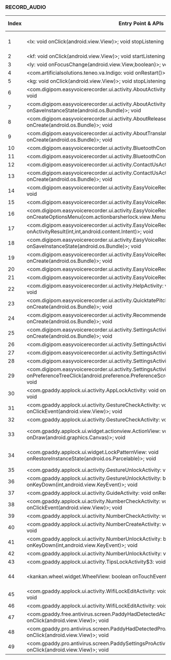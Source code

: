 ### RECORD_AUDIO
| Index | Entry Point & APIs | Screen shot | Resource id | Label |
| ------------- | ------------- | ------------- |-------------|-------------|
| 1 | <lx: void onClick(android.view.View)>; void stopListening | ![](F:\COSMOS\output\py\Play_win8\Productivity\com.artificialsolutions.teneo.va.prod\com.artificialsolutions.teneo.va.Indigo.png) | {'2131427442': <sensitive_component.SensitiveComponent.SensitiveView object at 0x000001AB4A14C550>} | |
| 2 | <kf: void onClick(android.view.View)>; void startListening | ![](F:\COSMOS\output\py\Play_win8\Productivity\com.artificialsolutions.teneo.va.prod\com.artificialsolutions.teneo.va.Indigo.png) |  | |
| 3 | <ly: void onFocusChange(android.view.View,boolean)>; void stopListening | ![](F:\COSMOS\output\py\Play_win8\Productivity\com.artificialsolutions.teneo.va.prod\com.artificialsolutions.teneo.va.Indigo.png) |  | |
| 4 | <com.artificialsolutions.teneo.va.Indigo: void onRestart()>; void setRecognitionListener | ![](F:\COSMOS\output\py\Play_win8\Productivity\com.artificialsolutions.teneo.va.prod\com.artificialsolutions.teneo.va.Indigo.png) |  | |
| 5 | <kg: void onClick(android.view.View)>; void stopListening | ![](F:\COSMOS\output\py\Play_win8\Productivity\com.artificialsolutions.teneo.va.prod\com.artificialsolutions.teneo.va.Indigo.png) |  | |
| 6 | <com.digipom.easyvoicerecorder.ui.activity.AboutActivity: void onCreate(android.os.Bundle)>; void <init> | ![](F:\COSMOS\output\py\Play_win8\Productivity\com.coffeebeanventures.easyvoicerecorder\com.digipom.easyvoicerecorder.ui.activity.AboutActivity.png) |  | T |
| 7 | <com.digipom.easyvoicerecorder.ui.activity.AboutActivity: void onSaveInstanceState(android.os.Bundle)>; void <init> | ![](F:\COSMOS\output\py\Play_win8\Productivity\com.coffeebeanventures.easyvoicerecorder\com.digipom.easyvoicerecorder.ui.activity.AboutActivity.png) |  | T |
| 8 | <com.digipom.easyvoicerecorder.ui.activity.AboutReleaseNotesDialogActivity: void onCreate(android.os.Bundle)>; void <init> | ![](F:\COSMOS\output\py\Play_win8\Productivity\com.coffeebeanventures.easyvoicerecorder\com.digipom.easyvoicerecorder.ui.activity.AboutReleaseNotesDialogActivity.png) |  | T |
| 9 | <com.digipom.easyvoicerecorder.ui.activity.AboutTranslateBetaTest: void onCreate(android.os.Bundle)>; void <init> | ![](F:\COSMOS\output\py\Play_win8\Productivity\com.coffeebeanventures.easyvoicerecorder\com.digipom.easyvoicerecorder.ui.activity.AboutTranslateBetaTest.png) |  | T |
| 10 | <com.digipom.easyvoicerecorder.ui.activity.BluetoothConfigActivity: void onStop()>; void <init> | ![](F:\COSMOS\output\py\Play_win8\Productivity\com.coffeebeanventures.easyvoicerecorder\com.digipom.easyvoicerecorder.ui.activity.BluetoothConfigActivity.png) |  | T |
| 11 | <com.digipom.easyvoicerecorder.ui.activity.BluetoothConfigActivity: void onStart()>; void <init> | ![](F:\COSMOS\output\py\Play_win8\Productivity\com.coffeebeanventures.easyvoicerecorder\com.digipom.easyvoicerecorder.ui.activity.BluetoothConfigActivity.png) |  | T  |
| 12 | <com.digipom.easyvoicerecorder.ui.activity.ContactUsActivity: void onDestroy()>; void <init> | ![](F:\COSMOS\output\py\Play_win8\Productivity\com.coffeebeanventures.easyvoicerecorder\com.digipom.easyvoicerecorder.ui.activity.ContactUsActivity.png) |  | T |
| 13 | <com.digipom.easyvoicerecorder.ui.activity.ContactUsActivity: void onCreate(android.os.Bundle)>; void <init> | ![](F:\COSMOS\output\py\Play_win8\Productivity\com.coffeebeanventures.easyvoicerecorder\com.digipom.easyvoicerecorder.ui.activity.ContactUsActivity.png) |  | T |
| 14 | <com.digipom.easyvoicerecorder.ui.activity.EasyVoiceRecorderActivity: void onDestroy()>; void <init> | ![](F:\COSMOS\output\py\Play_win8\Productivity\com.coffeebeanventures.easyvoicerecorder\com.digipom.easyvoicerecorder.ui.activity.EasyVoiceRecorderActivity.png) |  | T |
| 15 | <com.digipom.easyvoicerecorder.ui.activity.EasyVoiceRecorderActivity: void onStart()>; void <init> | ![](F:\COSMOS\output\py\Play_win8\Productivity\com.coffeebeanventures.easyvoicerecorder\com.digipom.easyvoicerecorder.ui.activity.EasyVoiceRecorderActivity.png) |  | T |
| 16 | <com.digipom.easyvoicerecorder.ui.activity.EasyVoiceRecorderActivity: boolean onCreateOptionsMenu(com.actionbarsherlock.view.Menu)>; void <init> | ![](F:\COSMOS\output\py\Play_win8\Productivity\com.coffeebeanventures.easyvoicerecorder\com.digipom.easyvoicerecorder.ui.activity.EasyVoiceRecorderActivity.png) |  | T |
| 17 | <com.digipom.easyvoicerecorder.ui.activity.EasyVoiceRecorderActivity: void onActivityResult(int,int,android.content.Intent)>; void <init> | ![](F:\COSMOS\output\py\Play_win8\Productivity\com.coffeebeanventures.easyvoicerecorder\com.digipom.easyvoicerecorder.ui.activity.EasyVoiceRecorderActivity.png) |  | T |
| 18 | <com.digipom.easyvoicerecorder.ui.activity.EasyVoiceRecorderActivity: void onSaveInstanceState(android.os.Bundle)>; void <init> | ![](F:\COSMOS\output\py\Play_win8\Productivity\com.coffeebeanventures.easyvoicerecorder\com.digipom.easyvoicerecorder.ui.activity.EasyVoiceRecorderActivity.png) |  | T |
| 19 | <com.digipom.easyvoicerecorder.ui.activity.EasyVoiceRecorderActivity: void onCreate(android.os.Bundle)>; void <init> | ![](F:\COSMOS\output\py\Play_win8\Productivity\com.coffeebeanventures.easyvoicerecorder\com.digipom.easyvoicerecorder.ui.activity.EasyVoiceRecorderActivity.png) |  | T |
| 20 | <com.digipom.easyvoicerecorder.ui.activity.EasyVoiceRecorderActivity: void onStop()>; void <init> | ![](F:\COSMOS\output\py\Play_win8\Productivity\com.coffeebeanventures.easyvoicerecorder\com.digipom.easyvoicerecorder.ui.activity.EasyVoiceRecorderActivity.png) |  | T |
| 21 | <com.digipom.easyvoicerecorder.ui.activity.EasyVoiceRecorderActivity: void onPause()>; void <init> | ![](F:\COSMOS\output\py\Play_win8\Productivity\com.coffeebeanventures.easyvoicerecorder\com.digipom.easyvoicerecorder.ui.activity.EasyVoiceRecorderActivity.png) |  | T |
| 22 | <com.digipom.easyvoicerecorder.ui.activity.HelpActivity: void onCreate(android.os.Bundle)>; void <init> | ![](F:\COSMOS\output\py\Play_win8\Productivity\com.coffeebeanventures.easyvoicerecorder\com.digipom.easyvoicerecorder.ui.activity.HelpActivity.png) |  | |
| 23 | <com.digipom.easyvoicerecorder.ui.activity.QuicktatePitchActivity: void onCreate(android.os.Bundle)>; void <init> | ![](F:\COSMOS\output\py\Play_win8\Productivity\com.coffeebeanventures.easyvoicerecorder\com.digipom.easyvoicerecorder.ui.activity.QuicktatePitchActivity.png) |  | T |
| 24 | <com.digipom.easyvoicerecorder.ui.activity.RecommendedAppsActivity: void onCreate(android.os.Bundle)>; void <init> | ![](F:\COSMOS\output\py\Play_win8\Productivity\com.coffeebeanventures.easyvoicerecorder\com.digipom.easyvoicerecorder.ui.activity.RecommendedAppsActivity.png) |  | F |
| 25 | <com.digipom.easyvoicerecorder.ui.activity.SettingsActivity: void onCreate(android.os.Bundle)>; void <init> | ![](F:\COSMOS\output\py\Play_win8\Productivity\com.coffeebeanventures.easyvoicerecorder\com.digipom.easyvoicerecorder.ui.activity.SettingsActivity.png) |  | T |
| 26 | <com.digipom.easyvoicerecorder.ui.activity.SettingsActivity: void onStart()>; void <init> | ![](F:\COSMOS\output\py\Play_win8\Productivity\com.coffeebeanventures.easyvoicerecorder\com.digipom.easyvoicerecorder.ui.activity.SettingsActivity.png) |  | T |
| 27 | <com.digipom.easyvoicerecorder.ui.activity.SettingsActivity: void onPause()>; void <init> | ![](F:\COSMOS\output\py\Play_win8\Productivity\com.coffeebeanventures.easyvoicerecorder\com.digipom.easyvoicerecorder.ui.activity.SettingsActivity.png) |  | T |
| 28 | <com.digipom.easyvoicerecorder.ui.activity.SettingsActivity: void onStop()>; void <init> | ![](F:\COSMOS\output\py\Play_win8\Productivity\com.coffeebeanventures.easyvoicerecorder\com.digipom.easyvoicerecorder.ui.activity.SettingsActivity.png) |  | T |
| 29 | <com.digipom.easyvoicerecorder.ui.activity.SettingsActivity: boolean onPreferenceTreeClick(android.preference.PreferenceScreen,android.preference.Preference)>; void <init> | ![](F:\COSMOS\output\py\Play_win8\Productivity\com.coffeebeanventures.easyvoicerecorder\com.digipom.easyvoicerecorder.ui.activity.SettingsActivity.png) |  | T |
| 30 | <com.gpaddy.applock.ui.activity.AppLockActivity: void onWindowFocusChanged(boolean)>; void <init> | ![](F:\COSMOS\output\py\Play_win8\Productivity\com.gpaddy.free.antivirus\com.gpaddy.applock.ui.activity.AppLockActivity.png) |  | F |
| 31 | <com.gpaddy.applock.ui.activity.GestureCheckActivity: void onClickEvent(android.view.View)>; void <init> | ![](F:\COSMOS\output\py\Play_win8\Productivity\com.gpaddy.free.antivirus\com.gpaddy.applock.ui.activity.GestureCheckActivity.png) |  | F |
| 32 | <com.gpaddy.applock.ui.activity.GestureCheckActivity: void onStop()>; void <init> | ![](F:\COSMOS\output\py\Play_win8\Productivity\com.gpaddy.free.antivirus\com.gpaddy.applock.ui.activity.GestureCheckActivity.png) |  | F |
| 33 | <com.gpaddy.applock.ui.widget.actionview.ActionView: void onDraw(android.graphics.Canvas)>; void <init> | ![](F:\COSMOS\output\py\Play_win8\Productivity\com.gpaddy.free.antivirus\com.gpaddy.applock.ui.activity.NumberUnlockActivity.png) | {'2131624106': <sensitive_component.SensitiveComponent.SensitiveView object at 0x000001AB4A1C28D0>} | F |
| 34 | <com.gpaddy.applock.ui.widget.LockPatternView: void onRestoreInstanceState(android.os.Parcelable)>; void <init> | ![](F:\COSMOS\output\py\Play_win8\Productivity\com.gpaddy.free.antivirus\com.gpaddy.applock.ui.activity.GestureUnlockActivity.png) | {'2131624103': <sensitive_component.SensitiveComponent.SensitiveView object at 0x000001AB49FB8748>} | F |
| 35 | <com.gpaddy.applock.ui.activity.GestureUnlockActivity: void onStop()>; void <init> | ![](F:\COSMOS\output\py\Play_win8\Productivity\com.gpaddy.free.antivirus\com.gpaddy.applock.ui.activity.GestureUnlockActivity.png) |  | F |
| 36 | <com.gpaddy.applock.ui.activity.GestureUnlockActivity: boolean onKeyDown(int,android.view.KeyEvent)>; void <init> | ![](F:\COSMOS\output\py\Play_win8\Productivity\com.gpaddy.free.antivirus\com.gpaddy.applock.ui.activity.GestureUnlockActivity.png) |  | F |
| 37 | <com.gpaddy.applock.ui.activity.GuideActivity: void onResume()>; void <init> | ![](F:\COSMOS\output\py\Play_win8\Productivity\com.gpaddy.free.antivirus\com.gpaddy.applock.ui.activity.GuideActivity.png) |  | F |
| 38 | <com.gpaddy.applock.ui.activity.NumberCheckActivity: void onClickEvent(android.view.View)>; void <init> | ![](F:\COSMOS\output\py\Play_win8\Productivity\com.gpaddy.free.antivirus\com.gpaddy.applock.ui.activity.NumberCheckActivity.png) |  | F |
| 39 | <com.gpaddy.applock.ui.activity.NumberCheckActivity: void onStop()>; void <init> | ![](F:\COSMOS\output\py\Play_win8\Productivity\com.gpaddy.free.antivirus\com.gpaddy.applock.ui.activity.NumberCheckActivity.png) |  | F |
| 40 | <com.gpaddy.applock.ui.activity.NumberCreateActivity: void onNumClick(android.view.View)>; void <init> | ![](F:\COSMOS\output\py\Play_win8\Productivity\com.gpaddy.free.antivirus\com.gpaddy.applock.ui.activity.NumberCreateActivity.png) |  | F |
| 41 | <com.gpaddy.applock.ui.activity.NumberUnlockActivity: boolean onKeyDown(int,android.view.KeyEvent)>; void <init> | ![](F:\COSMOS\output\py\Play_win8\Productivity\com.gpaddy.free.antivirus\com.gpaddy.applock.ui.activity.NumberUnlockActivity.png) |  | F |
| 42 | <com.gpaddy.applock.ui.activity.NumberUnlockActivity: void onStop()>; void <init> | ![](F:\COSMOS\output\py\Play_win8\Productivity\com.gpaddy.free.antivirus\com.gpaddy.applock.ui.activity.NumberUnlockActivity.png) |  | F |
| 43 | <com.gpaddy.applock.ui.activity.TipsLockActivity$3: void onClick(android.view.View)>; void <init> | ![](F:\COSMOS\output\py\Play_win8\Productivity\com.gpaddy.free.antivirus\com.gpaddy.applock.ui.activity.TipsLockActivity.png) |  | F |
| 44 | <kankan.wheel.widget.WheelView: boolean onTouchEvent(android.view.MotionEvent)>; void <init> | ![](F:\COSMOS\output\py\Play_win8\Productivity\com.gpaddy.free.antivirus\com.gpaddy.applock.ui.activity.WifiLockEditActivity.png) | {'2131624449': <sensitive_component.SensitiveComponent.SensitiveView object at 0x000001AB4A03DB38>} | F |
| 45 | <com.gpaddy.applock.ui.activity.WifiLockEditActivity: void onClickEvent(android.view.View)>; void <init> | ![](F:\COSMOS\output\py\Play_win8\Productivity\com.gpaddy.free.antivirus\com.gpaddy.applock.ui.activity.WifiLockEditActivity.png) |  | F |
| 46 | <com.gpaddy.applock.ui.activity.WifiLockEditActivity: void onResume()>; void <init> | ![](F:\COSMOS\output\py\Play_win8\Productivity\com.gpaddy.free.antivirus\com.gpaddy.applock.ui.activity.WifiLockEditActivity.png) |  | F |
| 47 | <com.gpaddy.free.antivirus.screen.PaddyHadDetectedActivity$2: void onClick(android.view.View)>; void <init> | ![](F:\COSMOS\output\py\Play_win8\Productivity\com.gpaddy.free.antivirus\com.gpaddy.free.antivirus.screen.PaddyHadDetectedActivity.png) |  | F |
| 48 | <com.gpaddy.pro.antivirus.screen.PaddyHadDetectedProActivity$2: void onClick(android.view.View)>; void <init> | ![](F:\COSMOS\output\py\Play_win8\Productivity\com.gpaddy.free.antivirus\com.gpaddy.pro.antivirus.screen.PaddyHadDetectedProActivity.png) |  | F |
| 49 | <com.gpaddy.pro.antivirus.screen.PaddySettingsProActivity$1: void onClick(android.view.View)>; void <init> | ![](F:\COSMOS\output\py\Play_win8\Productivity\com.gpaddy.free.antivirus\com.gpaddy.pro.antivirus.screen.PaddySettingsProActivity.png) |  | F |
